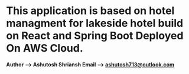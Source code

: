 # This application is based on hotel managment for lakeside hotel build on React and Spring Boot Deployed On AWS Cloud.
<b> Author --> Ashutosh Shriansh
Email --> ashutosh713@outlook.com

